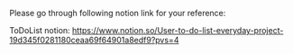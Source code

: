 Please go through following notion link for your reference:

ToDoList notion: https://www.notion.so/User-to-do-list-everyday-project-19d345f0281180ceaa69f64901a8edf9?pvs=4
